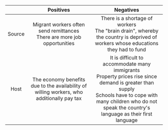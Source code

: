 |      |Positives|Negatives|
|:----:|:-------:|:-------:|
|Source|Migrant workers often send remittances<br>There are more job opportunities|There is a shortage of workers<br>The "brain drain", whereby the country is deprived of workers whose educations they had to fund|
| Host |The economy benefits due to the availability of willing workers, who additionally pay tax|It is difficult to accommodate many immigrants<br>Property prices rise since demand is greater than supply<br>Schools have to cope with many children who do not speak the country's language as their first language|
